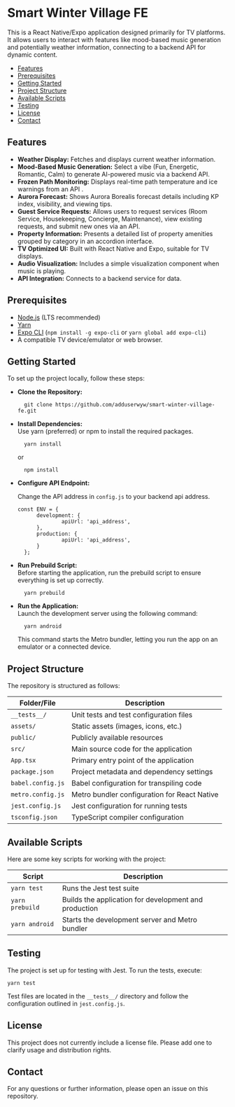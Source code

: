 # Smart Winter Village FE

This is a React Native/Expo application designed primarily for TV platforms. It allows users to interact with features like mood-based music generation and potentially weather information, connecting to a backend API for dynamic content.

- [Features](#features)
- [Prerequisites](#prerequisites)
- [Getting Started](#getting-started)
- [Project Structure](#project-structure)
- [Available Scripts](#available-scripts)
- [Testing](#testing)
- [License](#license)
- [Contact](#contact)

## Features

-   **Weather Display:** Fetches and displays current weather information. 
-   **Mood-Based Music Generation:** Select a vibe (Fun, Energetic, Romantic, Calm) to generate AI-powered music via a backend API.  
-   **Frozen Path Monitoring:** Displays real-time path temperature and ice warnings from an API .
-   **Aurora Forecast:** Shows Aurora Borealis forecast details including KP index, visibility, and viewing tips.
-   **Guest Service Requests:** Allows users to request services (Room Service, Housekeeping, Concierge, Maintenance), view existing requests, and submit new ones via an API.
-   **Property Information:** Presents a detailed list of property amenities grouped by category in an accordion interface.
-   **TV Optimized UI:** Built with React Native and Expo, suitable for TV displays.
-   **Audio Visualization:** Includes a simple visualization component when music is playing.
-   **API Integration:** Connects to a backend service for data.


## Prerequisites

-   [Node.js](https://nodejs.org/) (LTS recommended)
-   [Yarn](https://yarnpkg.com/) 
-   [Expo CLI](https://docs.expo.dev/get-started/installation/) (`npm install -g expo-cli` or `yarn global add expo-cli`)
-   A compatible TV device/emulator or web browser.


## Getting Started

To set up the project locally, follow these steps:

- **Clone the Repository:**  
  ```
    git clone https://github.com/adduserwyw/smart-winter-village-fe.git
  ```

- **Install Dependencies:**  
  Use yarn (preferred) or npm to install the required packages.  
  ```
    yarn install
  ```  
  or  
  ```
    npm install
  ```
- **Configure API Endpoint:**

  Change the API address in `config.js` to your backend api address.  
  ```
  const ENV = {
        development: {
                apiUrl: 'api_address',
        },
        production: {
                apiUrl: 'api_address',
        }
    };
  ```

- **Run Prebuild Script:**  
  Before starting the application, run the prebuild script to ensure everything is set up correctly.  
  ```
    yarn prebuild
  ```

- **Run the Application:**  
  Launch the development server using the following command:  
  ```
    yarn android
  ```
  This command starts the Metro bundler, letting you run the app on an emulator or a connected device.

## Project Structure

The repository is structured as follows:

| Folder/File           | Description                                  |
| --------------------- |----------------------------------------------|
| `__tests__/`         | Unit tests and test configuration files      |
| `assets/`             | Static assets (images, icons, etc.)          |
| `public/`             | Publicly available resources                 |
| `src/`                | Main source code for the application         |
| `App.tsx`             | Primary entry point of the application       |
| `package.json`        | Project metadata and dependency settings     |
| `babel.config.js`     | Babel configuration for transpiling code     |
| `metro.config.js`     | Metro bundler configuration for React Native |
| `jest.config.js`      | Jest configuration for running tests         |
| `tsconfig.json`       | TypeScript compiler configuration            |

## Available Scripts

Here are some key scripts for working with the project:

| Script          | Description                                           |
|-----------------|-------------------------------------------------------|
| `yarn test`     | Runs the Jest test suite                              |
| `yarn prebuild` | Builds the application for development and production |
| `yarn android`  | Starts the development server and Metro bundler       |

## Testing

The project is set up for testing with Jest. To run the tests, execute:

```
yarn test
```

Test files are located in the `__tests__/` directory and follow the configuration outlined in `jest.config.js`.

## License

This project does not currently include a license file. Please add one to clarify usage and distribution rights.

## Contact

For any questions or further information, please open an issue on this repository.
